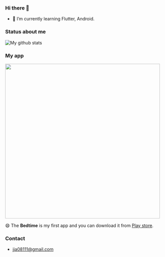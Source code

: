 ### Hi there 👋
- 🌱 I’m currently learning Flutter, Android.


### Status about me
![My github stats](https://github-readme-stats.vercel.app/api?username=jja08111&count_private=true&&theme=nightowl&title_color=e2be9d&icon_color=66dbce&text_color=cfcfcf&bg_color=242424&show_icons=true)

### My app 
<img src="https://user-images.githubusercontent.com/57604817/117239983-caf8c700-ae6a-11eb-88ec-f456b582d640.png" width="496">

😄 The **Bedtime** is my first app and you can download it from [Play store](https://play.google.com/store/apps/details?id=io.github.jja08111.good_night_app). 

<!--
**jja08111/jja08111** is a ✨ _special_ ✨ repository because its `README.md` (this file) appears on your GitHub profile.

Here are some ideas to get you started:

- 🔭 I’m currently working on ...
- 👯 I’m looking to collaborate on ...
- 🤔 I’m looking for help with ...
- 💬 Ask me about ...
- 📫 How to reach me: ...
- 😄 Pronouns: ...
- ⚡ Fun fact: ...
-->

### Contact
- jja08111@gmail.com

